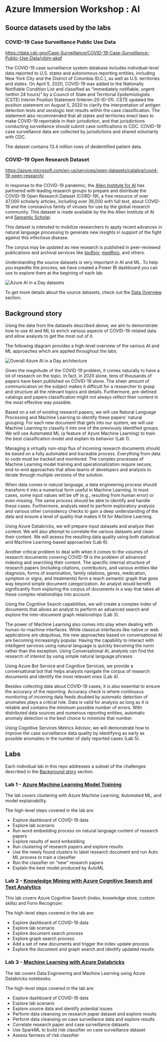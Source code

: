 # Azure Immersion Workshop : AI

## Source datasets used by the labs

### COVID-19 Case Surveillance Public Use Data

https://data.cdc.gov/Case-Surveillance/COVID-19-Case-Surveillance-Public-Use-Data/vbim-akqf

The COVID-19 case surveillance system database includes individual-level data reported to U.S. states and autonomous reporting entities, including New York City and the District of Columbia (D.C.), as well as U.S. territories and states. On April 5, 2020, COVID-19 was added to the Nationally Notifiable Condition List and classified as “immediately notifiable, urgent (within 24 hours)” by a Council of State and Territorial Epidemiologists (CSTE) Interim Position Statement (Interim-20-ID-01). CSTE updated the position statement on August 5, 2020 to clarify the interpretation of antigen detection tests and serologic test results within the case classification. The statement also recommended that all states and territories enact laws to make COVID-19 reportable in their jurisdiction, and that jurisdictions conducting surveillance should submit case notifications to CDC. COVID-19 case surveillance data are collected by jurisdictions and shared voluntarily with CDC.

The dataset contains 13.4 million rows of deidentified patient data.

### COVID-19 Open Research Dataset

https://azure.microsoft.com/en-us/services/open-datasets/catalog/covid-19-open-research/

In response to the COVID-19 pandemic, the [Allen Institute for AI](https://allenai.org/) has partnered with leading research groups to prepare and distribute the COVID-19 Open Research Dataset (CORD-19), a free resource of over 47,000 scholarly articles, including over 36,000 with full text, about COVID-19 and the coronavirus family of viruses for use by the global research community. This dataset is made available by the the Allen Institute of AI and [Semantic Scholar](https://pages.semanticscholar.org/coronavirus-research).

This dataset is intended to mobilize researchers to apply recent advances in natural language processing to generate new insights in support of the fight against this infectious disease.

The corpus may be updated as new research is published in peer-reviewed publications and archival services like [bioRxiv](https://www.biorxiv.org/), [medRxiv](https://www.medrxiv.org/), and others.

Understanding the source datasets is very important in AI and ML. To help you expedite the process, we have created a Power BI dashboard you can use to explore them at the begining of each lab.

![Azure AI in a Day datasets](./media/data-overview-01-01.png)

To get more details about the source datasets, check out the [Data Overview](https://github.com/CloudLabsAI-Azure/ai-in-a-day/blob/main/data-overview.md) section.

## Background story

Using the data from the datasets described above, we aim to demonstrate how to use AI and ML to enrich various aspects of COVID-19-related data and allow analysts to get the most out of it.

The following diagram provides a high-level overview of the various AI and ML approaches which are applied throughout the labs.

![Overall Azure AI in a Day architecture](./media/Architecture-0.png)

Given the magnitude of the COVID-19 problem, it comes naturally to have a lot of research on the topic. In fact, in 2020 alone, tens of thousands of papers have been published on COVID-19 alone. The sheer amount of communication on the subject makes it difficult for a researcher to grasp and structure all the relevant topics and details. Furthermore, pre-defined catalogs and papers classification might not always reflect their content in the most effective way possible.

Based on a set of existing research papers, we will use Natural Language Processing and Machine Learning to identify these papers' natural grouping. For each new document that gets into our system, we will use Machine Learning to classify it into one of the previously identified groups. We will use Automated ML (a feature of Azure Machine Learning) to train the best classification model and explain its behavior (Lab 1).

Managing a virtually non-stop flux of incoming research documents should be based on a fully automated and traceable process. Everything from data to code must be tracked and monitored. The complex processes of Machine Learning model training and operationalization require secure, end-to-end approaches that allow teams of developers and analysts to iterate through multiple versions of the solution.

<!-- Using GitHub and GitHub Actions, we will build an end-to-end Machine Learning process, where data and code act like inputs and actionable REST API endpoints are the result. Our pipelines will automate building and operationalizing the Machine Learning model that classifies research papers (Lab 2).-->

When data comes in natural language, a data engineering process should transform it into a numerical form useful in Machine Learning. In most cases, some input values will be off (e.g., resulting from human error) or even missing. The same process should be able to identify and handle these cases. Furthermore, analysts need to perform exploratory analysis and various other consistency checks to gain a deep understanding of the data and ensure a level of quality that makes it fit for Machine Learning.

Using Azure Databricks, we will prepare input datasets and analyze their content. We will also attempt to correlate the various datasets and clean their content. We will assess the resulting data quality using both statistical and Machine Learning-based approaches (Lab 6).

Another critical problem to deal with when it comes to the volumes of research documents covering COVID-19 is the problem of advanced indexing and searching their content. The specific internal structure of research papers (including citations, contributors, and various entities like diagnosis, forms of examination, family relations, genes, medication, symptom or signs, and treatments) form a reach semantic graph that goes way beyond simple document categorization. An analyst would benefit significantly from exploring the corpus of documents in a way that takes all these complex relationships into account.

Using the Cognitive Search capabilities, we will create a complex index of documents that allows an analyst to perform an advanced search and explore the inter-document graph relationships (Lab 3).

The power of Machine Learning also comes into play when dealing with human-to-machine interfaces. While classical interfaces like native or web applications are ubiquitous, the new approaches based on conversational AI are becoming increasingly popular. Having the capability to interact with intelligent services using natural language is quickly becoming the norm rather than the exception. Using Conversational AI, analysts can find the research of interest by using simple natural language phrases.

Using Azure Bot Service and Cognitive Services, we provide a conversational bot that helps analysts navigate the corpus of research documents and identify the most relevant ones (Lab 4).

Besides collecting data about COVID-19 cases, it is also essential to ensure the accuracy of the reporting. Accuracy check is where continuous monitoring of incoming data feeds doubled by automatic detection of anomalies plays a critical role. Data is valid for analysis as long as it is reliable and contains the minimum possible number of errors. With distributed data sources and numerous reporting entities, automatic anomaly detection is the best choice to minimize that number.

Using Cognitive Services Metrics Advisor, we will demonstrate how to improve the case surveillance data quality by identifying as early as possible anomalies in the number of daily reported cases (Lab 5).

## Labs

Each individual lab in this repo addresses a subset of the challenges described in the [Background story](#background-story) section.

### Lab 1 - [Azure Machine Learning Model Training](01-aml-model-training/README.md)

The lab covers clustering with Azure Machine Learning, Automated ML, and model explainability.

The high-level steps covered in the lab are:

- Explore dashboard of COVID-19 data
- Explore lab scenario
- Run word embedding process on natural language content of research papers
- Explore results of word embedding
- Run clustering of research papers and explore results
- Use the newly found clusters to label research document and run Auto ML process to train a classifier
- Run the classifier on "new" research papers
- Explain the best model produced by AutoML

### Lab 2 - [Knowledge Mining with Azure Cognitive Search and Text Analytics](03-knowledge-mining/README.md)

This lab covers Azure Cognitive Search (index, knowledge store, custom skills) and Form Recognizer.

The high-level steps covered in the lab are:

- Explore dashboard of COVID-19 data
- Explore lab scenario
- Explore document search process
- Explore graph search process
- Add a set of new documents and trigger the index update process
- Explore the document and graph search and identify updated results

### Lab 3 - [Machine Learning with Azure Databricks](06-ml-in-databricks/README.md)

The lab covers Data Engineering and Machine Learning using Azure Databricks notebooks.

The high-level steps covered in the lab are:

- Explore dashboard of COVID-19 data
- Explore lab scenario
- Explore source data and identify potential issues
- Perform data cleansing on research paper dataset and explore results
- Perform data cleansing on case surveillance data and explore results
- Correlate research paper and case surveillance datasets
- Use SparkML to build risk classifier on case surveillance dataset
- Assess fairness of risk classifier
